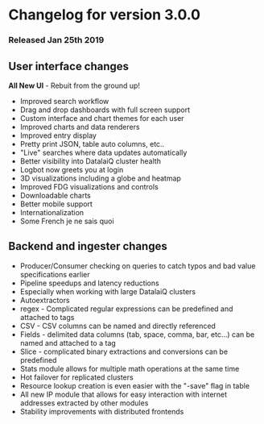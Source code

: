 # Changelog for version 3.0.0

### Released Jan 25th 2019

## User interface changes
 **All New UI** - Rebuit from the ground up!

* Improved search workflow
* Drag and drop dashboards with full screen support
* Custom interface and chart themes for each user
* Improved charts and data renderers
* Improved entry display
 * Pretty print JSON, table auto columns, etc..
* "Live" searches where data updates automatically
* Better visibility into DatalaiQ cluster health
* Logbot now greets you at login
* 3D visualizations including a globe and heatmap
* Improved FDG visualizations and controls
* Downloadable charts
* Better mobile support
* Internationalization
* Some French je ne sais quoi


## Backend and ingester changes
* Producer/Consumer checking on queries to catch typos and bad value specifications earlier
* Pipeline speedups and latency reductions
 * Especially when working with large DatalaiQ clusters
* Autoextractors
 * regex - Complicated regular expressions can be predefined and attached to tags
 * CSV - CSV columns can be named and directly referenced
 * Fields - delimited data columns (tab, space, comma, bar, etc...) can be named and attached to a tag
 * Slice - complicated binary extractions and conversions can be predefined
* Stats module allows for multiple math operations at the same time
* Hot failover for replicated clusters
* Resource lookup creation is even easier with the "-save" flag in table
* All new IP module that allows for easy interaction with internet addresses extracted by other modules
* Stability improvements with distributed frontends
